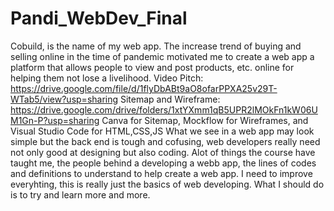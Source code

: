 # Pandi_WebDev_Final

Cobuild, is the name of my web app.
The increase trend of buying and selling online in the time of pandemic motivated me to create a web app a platform that allows people to view and post products, etc. online for helping them not lose a livelihood.
Video Pitch: https://drive.google.com/file/d/1flyDbABt9aO8ofarPPXA25v29T-WTab5/view?usp=sharing
Sitemap and Wireframe: https://drive.google.com/drive/folders/1xtYXmm1qB5UPR2lMOkFn1kW06UM1Gn-P?usp=sharing
Canva for Sitemap, Mockflow for Wireframes, and Visual Studio Code for HTML,CSS,JS
What we see in a web app may look simple but the back end is tough and cofusing, web developers really need not only good at designing but also coding.
Alot of things the course have taught me, the people behind a developing a webb app, the lines of codes and definitions to understand to help create a web app.
I need to improve everyhting, this is really just the basics of web developing. What I should do is to try and learn more and more.
